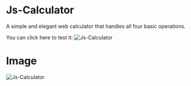 # Js-Calculator

A simple and elegant web calculator that handles all four basic operations.

You can click here to test it: ![Js-Calculator](js-calculator-three.vercel.app)

# Image

![Js-Calculator](https://user-images.githubusercontent.com/52524728/190718828-6103242c-70c7-4573-96f0-7a4098a08302.png)
